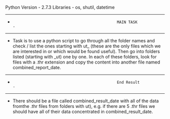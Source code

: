 Python Version - 2.7.3
Libraries - os, shutil, datetime

-----------------------------------------------------------------------------------------------------------------
-                                                   MAIN TASK                                                   -
-----------------------------------------------------------------------------------------------------------------

- Task is to use a python script to go through all the folder names and check / list the ones starting
  with ut_ (these are the only files which we are interested in or which would be found useful). Then
  go into folders listed (starting with _ut) one by one. In each of these folders, look for files with 
  a .thr extension and copy the content into another file named combined_report_date.

-----------------------------------------------------------------------------------------------------------------
-                                                   End Result                                                  -
-----------------------------------------------------------------------------------------------------------------

- There should be a file called combined_result_date with all of the data fromthe .thr files from folders
  with ut), e.g. if there are 5 .thr files we should have all of their data concentrated in combined_result_date.
 
